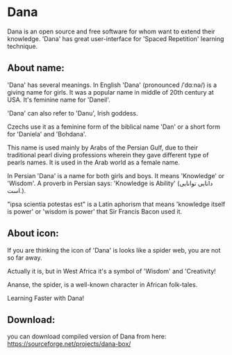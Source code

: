 # Dana

Dana is an open source and free software for whom want to extend their knowledge. 'Dana' has great user-interface for 'Spaced Repetition' learning technique.


## About name:
'Dana' has several meanings. In English 'Dana' (pronounced /ˈdɑːnə/) is a giving name for girls. It was a popular name in middle of 20th century at USA. It's feminine name for 'Daneil'.

'Dana' can also refer to 'Danu', Irish goddess.

Czechs use it as a feminine form of the biblical name 'Dan' or a short form for 'Daniela' and 'Bohdana'.

This name is used mainly by Arabs of the Persian Gulf, due to their traditional pearl diving professions wherein they gave different type of pearls names. It is used in the Arab world as a female name.

In Persian 'Dana' is a name for both girls and boys. It means 'Knowledge' or 'Wisdom'. A proverb in Persian says: 'Knowledge is Ability' (دانایی توانایی است.).

"ipsa scientia potestas est" is a Latin aphorism that means 'knowledge itself is power' or 'wisdom is power' that Sir Francis Bacon used it.

## About icon:

If you are thinking the icon of 'Dana' is looks like a spider web, you are not so far away.

Actually it is, but in West Africa it's a symbol of 'Wisdom' and 'Creativity!

Ananse, the spider, is a well-known character in African folk-tales.

Learning Faster with Dana!

## Download:

you can download compiled version of Dana from here: https://sourceforge.net/projects/dana-box/
